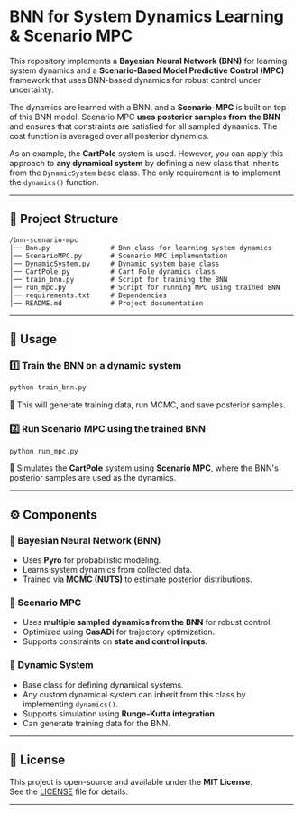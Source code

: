# BNN for System Dynamics Learning & Scenario MPC

This repository implements a **Bayesian Neural Network (BNN)** for learning system dynamics and a **Scenario-Based Model Predictive Control (MPC)** framework that uses BNN-based dynamics for robust control under uncertainty.

The dynamics are learned with a BNN, and a **Scenario-MPC** is built on top of this BNN model. Scenario MPC **uses posterior samples from the BNN** and ensures that constraints are satisfied for all sampled dynamics. The cost function is averaged over all posterior dynamics. 

As an example, the **CartPole** system is used. However, you can apply this approach to **any dynamical system** by defining a new class that inherits from the `DynamicSystem` base class. The only requirement is to implement the `dynamics()` function.

---


## 📂 Project Structure
```
/bnn-scenario-mpc
│── Bnn.py               # Bnn class for learning system dynamics
│── ScenarioMPC.py       # Scenario MPC implementation
│── DynamicSystem.py     # Dynamic system base class 
│── CartPole.py          # Cart Pole dynamics class 
│── train_bnn.py         # Script for training the BNN
│── run_mpc.py           # Script for running MPC using trained BNN
│── requirements.txt     # Dependencies
│── README.md            # Project documentation
```

---

## 📖 Usage
### **1️⃣ Train the BNN on a dynamic system**
```sh
python train_bnn.py
```
🔹 This will generate training data, run MCMC, and save posterior samples.

### **2️⃣ Run Scenario MPC using the trained BNN**
```sh
python run_mpc.py
```
🔹 Simulates the **CartPole** system using **Scenario MPC**, where the BNN's posterior samples are used as the dynamics.

---

## ⚙️ Components
### **🔹 Bayesian Neural Network (BNN)**
- Uses **Pyro** for probabilistic modeling.
- Learns system dynamics from collected data.
- Trained via **MCMC (NUTS)** to estimate posterior distributions.

### **🔹 Scenario MPC**
- Uses **multiple sampled dynamics from the BNN** for robust control.
- Optimized using **CasADi** for trajectory optimization.
- Supports constraints on **state and control inputs**.

### **🔹 Dynamic System**
- Base class for defining dynamical systems.
- Any custom dynamical system can inherit from this class by implementing `dynamics()`.
- Supports simulation using **Runge-Kutta integration**.
- Can generate training data for the BNN.

---


## 📜 License
This project is open-source and available under the **MIT License**.  
See the [LICENSE](LICENSE) file for details.

---


